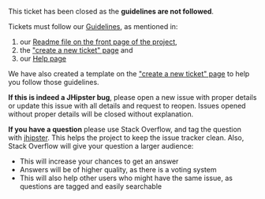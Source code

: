 This ticket has been closed as the **guidelines are not followed**.

Tickets must follow our [Guidelines](https://github.com/jhipster/generator-jhipster/blob/master/CONTRIBUTING.md), as mentioned in:

1.  our [Readme file on the front page of the project](https://github.com/jhipster/generator-jhipster/blob/master/README.md),
2.  the ["create a new ticket" page](https://github.com/jhipster/generator-jhipster/issues/new/choose) and
3.  our [Help page](https://www.jhipster.tech/help/)

We have also created a template on the ["create a new ticket" page](https://github.com/jhipster/generator-jhipster/issues/new/choose) to help you follow those guidelines.

**If this is indeed a JHipster bug**, please open a new issue with proper details or update this issue with all details and request to reopen.
Issues opened without proper details will be closed without explanation.

**If you have a question** please use Stack Overflow, and tag the question with [jhipster](http://stackoverflow.com/questions/tagged/jhipster). This helps the project to keep the issue tracker clean. Also, Stack Overflow will give your question a larger audience:

-   This will increase your chances to get an answer
-   Answers will be of higher quality, as there is a voting system
-   This will also help other users who might have the same issue, as questions are tagged and easily searchable
